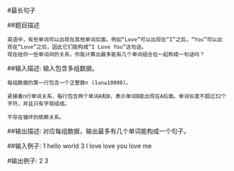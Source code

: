 #最长句子

##题目描述

    英语中，有些单词可以出现在其他单词后面。例如“Love”可以出现在“I”之后，“You”可以出现在“Love”之后，因此它们能构成“I Love You”这句话。
    现在给你一些单词间的关系，你能计算出最多能有几个单词组合在一起构成一句话吗？

##输入描述:
    输入包含多组数据。

    每组数据的第一行包含一个正整数n (1≤n≤10000)。

    紧接着n行单词关系，每行包含两个单词A和B，表示单词B能出现在A后面。单词长度不超过32个字符，并且只有字母组成。

    不存在循环的依赖关系。


##输出描述:
    对应每组数据，输出最多有几个单词能构成一个句子。

##输入例子:
    1
    hello world
    3
    I love
    love you
    love me

#输出例子:
    2
    3